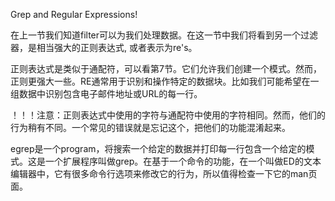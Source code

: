 
Grep and Regular Expressions!

在上一节我们知道filter可以为我们处理数据。在这一节中我们将看到另一个过滤器，是相当强大的正则表达式, 或者表示为re's。

正则表达式是类似于通配符，可以看第7节。它们允许我们创建一个模式。然而，正则更强大一些。RE通常用于识别和操作特定的数据块。比如我们可能希望在一组数据中识别包含电子邮件地址或URL的每一行。

！！！注意：正则表达式中使用的字符与通配符中使用的字符相同。然而，他们的行为稍有不同。一个常见的错误就是忘记这个，把他们的功能混淆起来。

egrep是一个program，将搜索一个给定的数据并打印每一行包含一个给定的模式。这是一个扩展程序叫做grep。在基于一个命令的功能，在一个叫做ED的文本编辑器中，它有很多命令行选项来修改它的行为，所以值得检查一下它的man页面。
